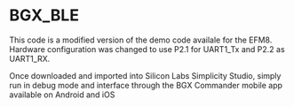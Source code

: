 # BGX_BLE

This code is a modified version of the demo code availale for the EFM8. Hardware configuration was changed to use P2.1 for UART1_Tx and P2.2 as UART1_RX. 

Once downloaded and imported into Silicon Labs Simplicity Studio, simply run in debug mode and interface through the BGX Commander mobile app available on Android and iOS
